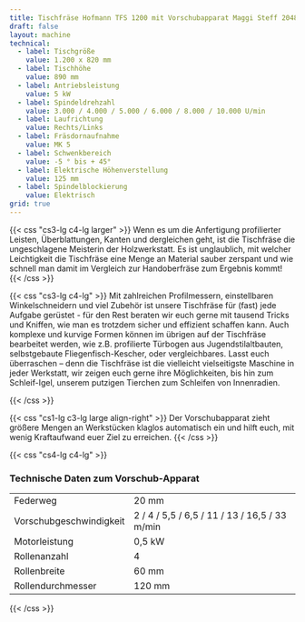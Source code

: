 ```yaml
---
title: Tischfräse Hofmann TFS 1200 mit Vorschubapparat Maggi Steff 2048
draft: false
layout: machine
technical:
  - label: Tischgröße
    value: 1.200 x 820 mm
  - label: Tischhöhe
    value: 890 mm
  - label: Antriebsleistung
    value: 5 kW
  - label: Spindeldrehzahl
    value: 3.000 / 4.000 / 5.000 / 6.000 / 8.000 / 10.000 U/min
  - label: Laufrichtung
    value: Rechts/Links
  - label: Fräsdornaufnahme
    value: MK 5
  - label: Schwenkbereich
    value: -5 ° bis + 45°
  - label: Elektrische Höhenverstellung
    value: 125 mm
  - label: Spindelblockierung
    value: Elektrisch
grid: true
---
```


{{< css "cs3-lg c4-lg larger" >}}
Wenn es um die Anfertigung profilierter Leisten, Überblattungen, Kanten und dergleichen geht, ist die Tischfräse die ungeschlagene Meisterin der Holzwerkstatt. Es ist unglaublich, mit welcher Leichtigkeit die Tischfräse eine Menge an Material sauber zerspant und wie schnell man damit im Vergleich zur Handoberfräse zum Ergebnis kommt!
{{< /css >}}

{{< css "cs3-lg c4-lg" >}}
Mit zahlreichen Profilmessern, einstellbaren Winkelschneidern und viel Zubehör ist unsere Tischfräse für (fast) jede Aufgabe gerüstet - für den Rest beraten wir euch gerne mit tausend Tricks und Kniffen, wie man es trotzdem sicher und effizient schaffen kann. Auch komplexe und kurvige Formen können im übrigen auf der Tischfräse bearbeitet werden, wie z.B. profilierte Türbogen aus Jugendstilaltbauten, selbstgebaute Fliegenfisch-Kescher, oder vergleichbares. Lasst euch überraschen – denn die Tischfräse ist die vielleicht vielseitigste Maschine in jeder Werkstatt, wir zeigen euch gerne ihre Möglichkeiten, bis hin zum Schleif-Igel, unserem putzigen Tierchen zum Schleifen von Innenradien.

{{< /css >}}

{{< css "cs1-lg c3-lg large align-right" >}}
Der Vorschubapparat zieht größere Mengen an Werkstücken klaglos automatisch ein und hilft euch, mit wenig Kraftaufwand euer Ziel zu erreichen.
{{< /css >}}

{{< css "cs4-lg c4-lg" >}}

### Technische Daten zum Vorschub-Apparat

|                         |                                               |
| ----------------------- | --------------------------------------------- |
| Federweg                | 20 mm                                         |
| Vorschubgeschwindigkeit | 2 / 4 / 5,5 / 6,5 / 11 / 13 / 16,5 / 33 m/min |
| Motorleistung           | 0,5 kW                                        |
| Rollenanzahl            | 4                                             |
| Rollenbreite            | 60 mm                                         |
| Rollendurchmesser       | 120 mm                                        |

{{< /css >}}
